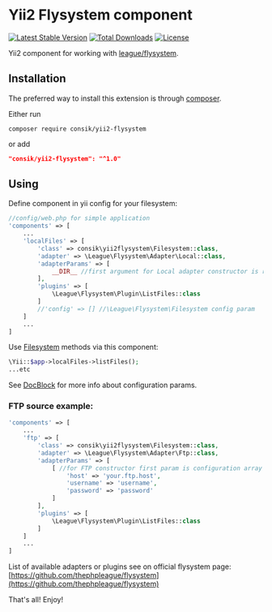 # Yii2 Flysystem component
[![Latest Stable Version](https://poser.pugx.org/consik/yii2-flysystem/v/stable)](https://packagist.org/packages/consik/yii2-flysystem)
[![Total Downloads](https://poser.pugx.org/consik/yii2-flysystem/downloads)](https://packagist.org/packages/consik/yii2-flysystem)
[![License](https://poser.pugx.org/consik/yii2-flysystem/license)](https://packagist.org/packages/consik/yii2-flysystem)

Yii2 component for working with [league/flysystem](https://github.com/thephpleague/flysystem).

## Installation

The preferred way to install this extension is through [composer](http://getcomposer.org/download/).

Either run

```
composer require consik/yii2-flysystem
```

or add

```json
"consik/yii2-flysystem": "^1.0"
```

## Using

Define component in yii config for your filesystem:
```php
//config/web.php for simple application
'components' => [
    ... 
    'localFiles' => [
        'class' => consik\yii2flysystem\Filesystem::class,
        'adapter' => \League\Flysystem\Adapter\Local::class,
        'adapterParams' => [
            __DIR__ //first argument for Local adapter constructor is root dir
        ],
        'plugins' => [
            \League\Flysystem\Plugin\ListFiles::class
        ]
        //'config' => [] //\League\Flysystem\Filesystem config param
    ]
    ...
]
```
Use [Filesystem](https://github.com/thephpleague/flysystem/blob/master/src/Filesystem.php) methods via this component:
```php
\Yii::$app->localFiles->listFiles();
...etc
```

See [DocBlock](/Filesystem.php) for more info about configuration params.

### FTP source example:
```php
'components' => [
    ... 
    'ftp' => [
        'class' => consik\yii2flysystem\Filesystem::class,
        'adapter' => \League\Flysystem\Adapter\Ftp::class,
        'adapterParams' => [
            [ //for FTP constructor first param is configuration array
                'host' => 'your.ftp.host',
                'username' => 'username',
                'password' => 'password'
            ]
        ],
        'plugins' => [
            \League\Flysystem\Plugin\ListFiles::class
        ]
    ]
    ...
]
```

List of available adapters or plugins see on official flysystem page: [https://github.com/thephpleague/flysystem](https://github.com/thephpleague/flysystem)

That's all! Enjoy! 
